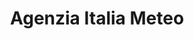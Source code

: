 ---
title: "Agenzia Italia Meteo"
website: ""
description: "Description"
logo: "images/partners/logo_ItaliaMeteo.webp"
category: "Patrocinato da"
draft: false
order: 2
#id: "partners"
---